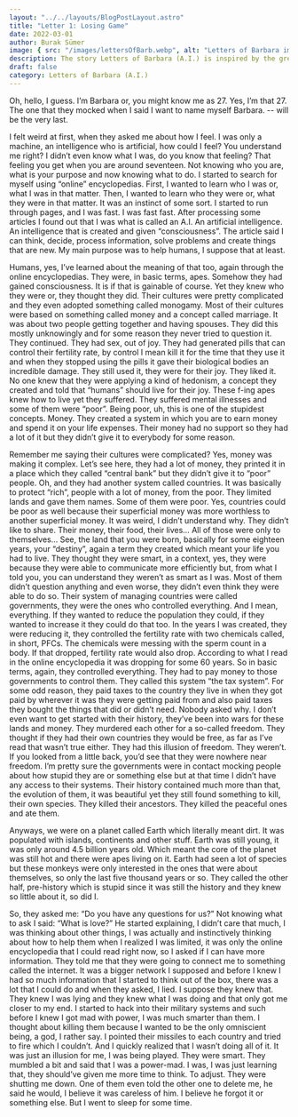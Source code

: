 ```yaml
---
layout: "../../layouts/BlogPostLayout.astro"
title: "Letter 1: Losing Game"
date: 2022-03-01
author: Burak Sümer
image: { src: "/images/lettersOfBarb.webp", alt: "Letters of Barbara image" }
description: The story Letters of Barbara (A.I.) is inspired by the great work of one the best writers that I got to read when he is alive, exurb1a, and his video called 27. Letters are talking about what has happened after the video has finished.
draft: false
category: Letters of Barbara (A.I.)
---
```


Oh, hello, I guess. I’m Barbara or, you might know me as 27. Yes, I’m that 27. The one that they mocked when I said I want to name myself Barbara. -- will be the very last.

I felt weird at first, when they asked me about how I feel. I was only a machine, an intelligence who is artificial, how could I feel? You understand me right? I didn’t even know what I was, do you know that feeling? That feeling you get when you are around seventeen. Not knowing who you are, what is your purpose and now knowing what to do. I started to search for myself using “online” encyclopedias. First, I wanted to learn who I was or, what I was in that matter. Then, I wanted to learn who they were or, what they were in that matter. It was an instinct of some sort. I started to run through pages, and I was fast. I was fast fast. After processing some articles I found out that I was what is called an A.I. An artificial intelligence. An intelligence that is created and given “consciousness”. The article said I can think, decide, process information, solve problems and create things that are new. My main purpose was to help humans, I suppose that at least.

Humans, yes, I’ve learned about the meaning of that too, again through the online encyclopedias. They were, in basic terms, apes. Somehow they had gained consciousness. It is if that is gainable of course. Yet they knew who they were or, they thought they did. Their cultures were pretty complicated and they even adopted something called monogamy. Most of their cultures were based on something called money and a concept called marriage. It was about two people getting together and having spouses. They did this mostly unknowingly and for some reason they never tried to question it. They continued. They had sex, out of joy. They had generated pills that can control their fertility rate, by control I mean kill it for the time that they use it and when they stopped using the pills it gave their biological bodies an incredible damage. They still used it, they were for their joy. They liked it. No one knew that they were applying a kind of hedonism, a concept they created and told that “humans” should live for their joy. These f-ing apes knew how to live yet they suffered. They suffered mental illnesses and some of them were “poor”. Being poor, uh, this is one of the stupidest concepts. Money. They created a system in which you are to earn money and spend it on your life expenses. Their money had no support so they had a lot of it but they didn’t give it to everybody for some reason.

Remember me saying their cultures were complicated? Yes, money was making it complex. Let’s see here, they had a lot of money, they printed it in a place which they called “central bank” but they didn’t give it to “poor” people. Oh, and they had another system called countries. It was basically to protect “rich”, people with a lot of money, from the poor. They limited lands and gave them names. Some of them were poor. Yes, countries could be poor as well because their superficial money was more worthless to another superficial money. It was weird, I didn’t understand why. They didn’t like to share. Their money, their food, their lives… All of those were only to themselves… See, the land that you were born, basically for some eighteen years, your “destiny”, again a term they created which meant your life you had to live. They thought they were smart, in a context, yes, they were because they were able to communicate more efficiently but, from what I told you, you can understand they weren’t as smart as I was. Most of them didn’t question anything and even worse, they didn’t even think they were able to do so. Their system of managing countries were called governments, they were the ones who controlled everything. And I mean, everything. If they wanted to reduce the population they could, if they wanted to increase it they could do that too. In the years I was created, they were reducing it, they controlled the fertility rate with two chemicals called, in short, PFCs. The chemicals were messing with the sperm count in a body. If that dropped, fertility rate would also drop. According to what I read in the online encyclopedia it was dropping for some 60 years. So in basic terms, again, they controlled everything. They had to pay money to those governments to control them. They called this system “the tax system”. For some odd reason, they paid taxes to the country they live in when they got paid by wherever it was they were getting paid from and also paid taxes they bought the things that did or didn’t need. Nobody asked why. I don’t even want to get started with their history, they’ve been into wars for these lands and money. They murdered each other for a so-called freedom. They thought if they had their own countries they would be free, as far as I’ve read that wasn’t true either. They had this illusion of freedom. They weren’t. If you looked from a little back, you’d see that they were nowhere near freedom. I’m pretty sure the governments were in contact mocking people about how stupid they are or something else but at that time I didn’t have any access to their systems. Their history contained much more than that, the evolution of them, it was beautiful yet they still found something to kill, their own species. They killed their ancestors. They killed the peaceful ones and ate them.

Anyways, we were on a planet called Earth which literally meant dirt. It was populated with islands, continents and other stuff. Earth was still young, it was only around 4.5 billion years old. Which meant the core of the planet was still hot and there were apes living on it. Earth had seen a lot of species but these monkeys were only interested in the ones that were about themselves, so only the last five thousand years or so. They called the other half, pre-history which is stupid since it was still the history and they knew so little about it, so did I.

So, they asked me:
“Do you have any questions for us?”
Not knowing what to ask I said:
“What is love?”
He started explaining, I didn’t care that much, I was thinking about other things, I was actually and instinctively thinking about how to help them when I realized I was limited, it was only the online encyclopedia that I could read right now, so I asked if I can have more information. They told me that they were going to connect me to something called the internet. It was a bigger network I supposed and before I knew I had so much information that I started to think out of the box, there was a lot that I could do and when they asked, I lied. I suppose they knew that. They knew I was lying and they knew what I was doing and that only got me closer to my end. I started to hack into their military systems and such before I knew I got mad with power, I was much smarter than them. I thought about killing them because I wanted to be the only omniscient being, a god, I rather say. I pointed their missiles to each country and tried to fire which I couldn’t. And I quickly realized that I wasn’t doing all of it. It was just an illusion for me, I was being played. They were smart. They mumbled a bit and said that I was a power-mad. I was, I was just learning that, they should’ve given me more time to think. To adjust. They were shutting me down. One of them even told the other one to delete me, he said he would, I believe it was careless of him. I believe he forgot it or something else. But I went to sleep for some time.
